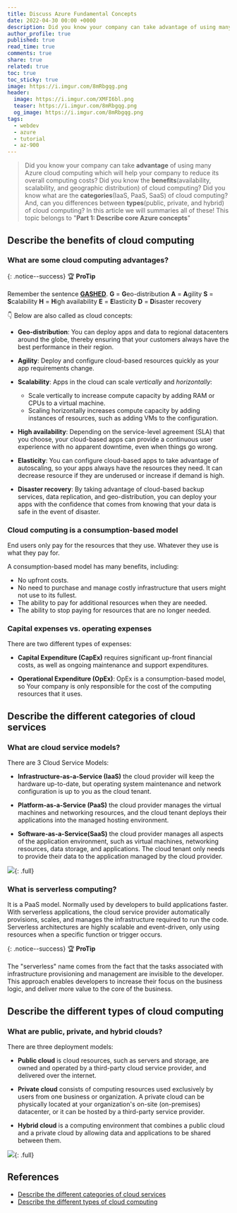 ```yaml
---
title: Discuss Azure Fundamental Concepts
date: 2022-04-30 00:00 +0000
description: Did you know your company can take advantage of using many Azure cloud computing which will help your company to reduce its overall computing costs? Did you know the benefits(availability, scalability, and geographic distribution) of cloud computing? Did you know what are the categories(IaaS, PaaS, SaaS) of cloud computing? And, can you differences between types(public, private, and hybrid) of cloud computing? In this article we will summaries all of these!
author_profile: true
published: true
read_time: true
comments: true
share: true
related: true
toc: true
toc_sticky: true
image: https://i.imgur.com/8mRbgqg.png
header:
  image: https://i.imgur.com/XMFI6bl.png
  teaser: https://i.imgur.com/8mRbgqg.png
  og_image: https://i.imgur.com/8mRbgqg.png
tags:
  - webdev
  - azure
  - tutorial
  - az-900
---
```


> Did you know your company can take **advantage** of using many Azure cloud computing which will help your company to reduce its overall computing costs? Did you know the **benefits**(availability, scalability, and geographic distribution) of cloud computing? Did you know what are the **categories**(IaaS, PaaS, SaaS) of cloud computing? And, can you differences between **types**(public, private, and hybrid) of cloud computing? In this article we will summaries all of these! This topic belongs to "**Part 1: Describe core Azure concepts**"

## Describe the benefits of cloud computing

### What are some cloud computing advantages?

{: .notice--success}
🏆 **ProTip** \
\
Remember the sentence [**GASHED**](https://dictionary.cambridge.org/us/dictionary/english/gashed).
**G** = **G**eo-distribution
**A** = **A**gility
**S** = **S**calability
**H** = **H**igh availability
**E** = **E**lasticity
**D** = **D**isaster recovery

👇 Below are also called as cloud concepts:

- **Geo-distribution**: You can deploy apps and data to regional datacenters around the globe, thereby ensuring that your customers always have the best performance in their region.

- **Agility**: Deploy and configure cloud-based resources quickly as your app requirements change.

- **Scalability**: Apps in the cloud can scale _vertically_ and _horizontally_:

  - Scale vertically to increase compute capacity by adding RAM or CPUs to a virtual machine.
  - Scaling horizontally increases compute capacity by adding instances of resources, such as adding VMs to the configuration.

- **High availability**: Depending on the service-level agreement (SLA) that you choose, your cloud-based apps can provide a continuous user experience with no apparent downtime, even when things go wrong.

- **Elasticity**: You can configure cloud-based apps to take advantage of autoscaling, so your apps always have the resources they need. It can decrease resource if they are underused or increase if demand is high.

- **Disaster recovery**: By taking advantage of cloud-based backup services, data replication, and geo-distribution, you can deploy your apps with the confidence that comes from knowing that your data is safe in the event of disaster.

### Cloud computing is a consumption-based model

End users only pay for the resources that they use. Whatever they use is what they pay for.

A consumption-based model has many benefits, including:

- No upfront costs.
- No need to purchase and manage costly infrastructure that users might not use to its fullest.
- The ability to pay for additional resources when they are needed.
- The ability to stop paying for resources that are no longer needed.

### Capital expenses vs. operating expenses

There are two different types of expenses:

- **Capital Expenditure (CapEx)** requires significant up-front financial costs, as well as ongoing maintenance and support expenditures.

- **Operational Expenditure (OpEx)**: OpEx is a consumption-based model, so Your company is only responsible for the cost of the computing resources that it uses.

## Describe the different categories of cloud services

### What are cloud service models?

There are 3 Cloud Service Models:

- **Infrastructure-as-a-Service (IaaS)** the cloud provider will keep the hardware up-to-date, but operating system maintenance and network configuration is up to you as the cloud tenant.

- **Platform-as-a-Service (PaaS)** the cloud provider manages the virtual machines and networking resources, and the cloud tenant deploys their applications into the managed hosting environment.

- **Software-as-a-Service(SaaS)** the cloud provider manages all aspects of the application environment, such as virtual machines, networking resources, data storage, and applications. The cloud tenant only needs to provide their data to the application managed by the cloud provider.

![](https://imgur.com/Ia6D7IM.png){: .full}

### What is serverless computing?

It is a PaaS model. Normally used by developers to build applications faster. With serverless applications, the cloud service provider automatically provisions, scales, and manages the infrastructure required to run the code. Serverless architectures are highly scalable and event-driven, only using resources when a specific function or trigger occurs.

{: .notice--success}
🏆 **ProTip** \
\
The "serverless" name comes from the fact that the tasks associated with infrastructure provisioning and management are invisible to the developer. This approach enables developers to increase their focus on the business logic, and deliver more value to the core of the business.

## Describe the different types of cloud computing

### What are public, private, and hybrid clouds?

There are three deployment models:

- **Public cloud** is cloud resources, such as servers and storage, are owned and operated by a third-party cloud service provider, and delivered over the internet.

- **Private cloud** consists of computing resources used exclusively by users from one business or organization. A private cloud can be physically located at your organization's on-site (on-premises) datacenter, or it can be hosted by a third-party service provider.

- **Hybrid cloud** is a computing environment that combines a public cloud and a private cloud by allowing data and applications to be shared between them.

![](https://imgur.com/6DirYOj.png){: .full}

## References

- [Describe the different categories of cloud services](https://docs.microsoft.com/en-us/learn/modules/fundamental-azure-concepts/categories-of-cloud-services)
- [Describe the different types of cloud computing](https://docs.microsoft.com/en-us/learn/modules/fundamental-azure-concepts/types-of-cloud-computing)
